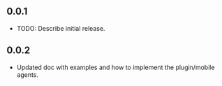 ## 0.0.1
* TODO: Describe initial release.

## 0.0.2 
* Updated doc with examples and how to implement the plugin/mobile agents.
